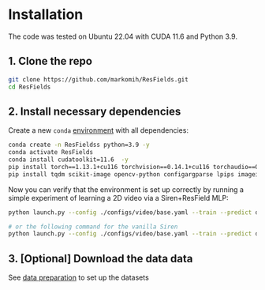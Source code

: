 # Installation

The code was tested on Ubuntu 22.04 with CUDA 11.6 and Python 3.9.

## 1. Clone the repo

```bash
git clone https://github.com/markomih/ResFields.git
cd ResFields
```

## 2. Install necessary dependencies

Create a new `conda` [environment](https://www.anaconda.com/) with all dependencies: 
```bash
conda create -n ResFieldss python=3.9 -y
conda activate ResFields
conda install cudatoolkit=11.6  -y
pip install torch==1.13.1+cu116 torchvision==0.14.1+cu116 torchaudio==0.13.1 --extra-index-url https://download.pytorch.org/whl/cu116
pip install tqdm scikit-image opencv-python configargparse lpips imageio-ffmpeg lpips tensorboard numpy==1.22.4 sk-video trimesh wandb omegaconf pysdf pymcubes matplotlib pytorch-lightning==1.6.5
```

Now you can verify that the environment is set up correctly by running a simple experiment of learning a 2D video via a Siren+ResField MLP: 
```bash
python launch.py --config ./configs/video/base.yaml --train --predict dataset.video_path=../datasets/video_data/cat_video.mp4 model.resfield_layers=[1,2,3] model.composition_rank=10 tag=ResFields

# or the following command for the vanilla Siren
python launch.py --config ./configs/video/base.yaml --train --predict dataset.video_path=../datasets/video_data/cat_video.mp4 tag=vanilla
```

## 3. [Optional] Download the data data
See [data preparation](https://github.com/markomih/ResFields/blob/master/docs/data.md) to set up the datasets

